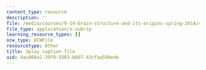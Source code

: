 ```yaml
---
content_type: resource
description: ''
file: /media/courses/9-14-brain-structure-and-its-origins-spring-2014/4ac868a239f85583b60743cfaa59bede_555118.vtt
file_type: application/x-subrip
learning_resource_types: []
ocw_type: OCWFile
resourcetype: Other
title: 3play caption file
uid: 4ac868a2-39f8-5583-b607-43cfaa59bede
---
```

